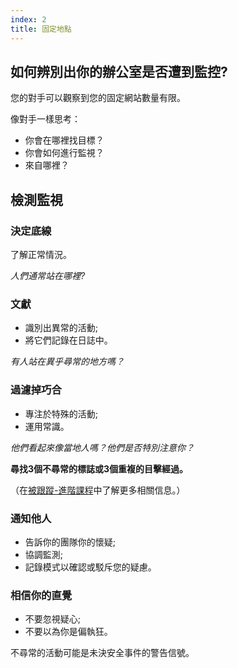 ```yaml
---
index: 2
title: 固定地點
---
```

## 如何辨別出你的辦公室是否遭到監控?

您的對手可以觀察到您的固定網站數量有限。

像對手一樣思考：

*   你會在哪裡找目標？
*   你會如何進行監視？
*   來自哪裡？

## 檢測監視

### 決定底線

了解正常情況。

_人們通常站在哪裡?_

### 文獻

*   識別出異常的活動;
*   將它們記錄在日誌中。

_有人站在異乎尋常的地方嗎？_

### 過濾掉巧合

*   專注於特殊的活動;
*   運用常識。

_他們看起來像當地人嗎？他們是否特別注意你？_

**尋找3個不尋常的標誌或3個重複的目擊經過。**

（在[被跟蹤-進階課程](umbrella://work/being-followed/advanced)中了解更多相關信息。）

### 通知他人

*   告訴你的團隊你的懷疑;
*   協調監測;
*   記錄模式以確認或駁斥您的疑慮。

### 相信你的直覺

*   不要忽視疑心;
*   不要以為你是偏執狂。

不尋常的活動可能是未決安全事件的警告信號。